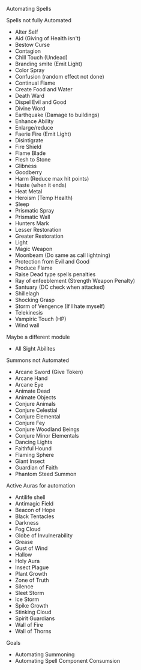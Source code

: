 Automating Spells

Spells not fully Automated
* Alter Self
* Aid (Giving of Health isn't)
* Bestow Curse
* Contagion
* Chill Touch (Undead)
* Branding smite (Emit Light)
* Color Spray
* Confusion (random effect not done)
* Continual Flame
* Create Food and Water
* Death Ward
* Dispel Evil and Good
* Divine Word
* Earthquake (Damage to buildings)
* Enhance Ability
* Enlarge/reduce
* Faerie Fire (Emit Light)
* Disintigrate
* Fire Shield
* Flame Blade
* Flesh to Stone
* Glibness
* Goodberry
* Harm (Reduce max hit points)
* Haste (when it ends)
* Heat Metal
* Heroism (Temp Health)
* Sleep
* Prismatic Spray
* Prismatic Wall
* Hunters Mark
* Lesser Restoration
* Greater Restoration
* Light
* Magic Weapon
* Moonbeam (Do same as call lightning)
* Protection from Evil and Good
* Produce Flame
* Raise Dead type spells penalties
* Ray of enfeeblement (Strength Weapon Penalty)
* Santuary (DC check when attacked)
* Shillelagh
* Shocking Grasp
* Storm of Vengence (If I hate myself)
* Telekinesis
* Vampiric Touch (HP)
* Wind wall

Maybe a different module
* All Sight Abilites 

Summons not Automated
* Arcane Sword (Give Token)
* Arcane Hand
* Arcane Eye
* Animate Dead
* Animate Objects
* Conjure Animals
* Conjure Celestial
* Conjure Elemental
* Conjure Fey
* Conjure Woodland Beings
* Conjure Minor Elementals
* Dancing Lights
* Faithful Hound
* Flaming Sphere
* Giant Insect
* Guardian of Faith
* Phantom Steed Summon

Active Auras for automation
* Antilife shell
* Antimagic Field
* Beacon of Hope
* Black Tentacles
* Darkness
* Fog Cloud
* Globe of Invulnerability
* Grease
* Gust of Wind
* Hallow
* Holy Aura
* Insect Plague
* Plant Growth
* Zone of Truth
* Silence
* Sleet Storm
* Ice Storm
* Spike Growth
* Stinking Cloud
* Spirit Guardians
* Wall of Fire
* Wall of Thorns

Goals
* Automating Summoning
* Automating Spell Component Consumsion